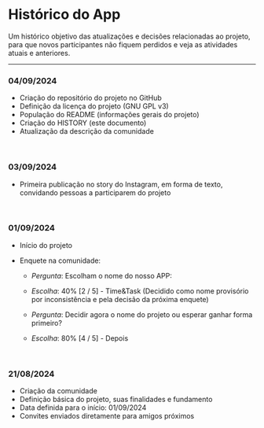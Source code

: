 # Histórico do App

Um histórico objetivo das atualizações e decisões relacionadas ao projeto, para que novos participantes não fiquem perdidos e veja as atividades atuais e anteriores.

---

### 04/09/2024

-   Criação do repositório do projeto no GitHub
-   Definição da licença do projeto (GNU GPL v3)
-   População do README (informações gerais do projeto)
-   Criação do HISTORY (este documento)
-   Atualização da descrição da comunidade

<br>

### 03/09/2024

-   Primeira publicação no story do Instagram, em forma de texto, convidando pessoas a participarem do projeto

<br>

### 01/09/2024

-   Início do projeto

-   Enquete na comunidade:

    -   _Pergunta_: Escolham o nome do nosso APP:
    -   _Escolha_: 40% [2 / 5] - Time&Task (Decidido como nome provisório por inconsistência e pela decisão da próxima enquete)

    -   _Pergunta_: Decidir agora o nome do projeto ou esperar ganhar forma primeiro?
    -   _Escolha_: 80% [4 / 5] - Depois

<br>

### 21/08/2024

-   Criação da comunidade
-   Definição básica do projeto, suas finalidades e fundamento
-   Data definida para o início: 01/09/2024
-   Convites enviados diretamente para amigos próximos
